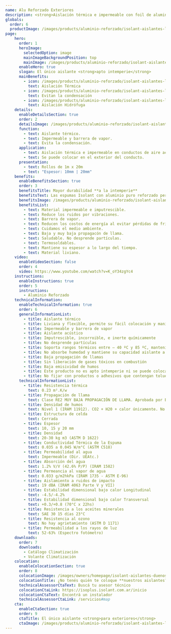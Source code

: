 ```yaml
---
name: Alu Reforzado Exteriores
description: <strong>Aislación térmica e impermeable con foil de aluminio reforzado para conductos de aire acondicionado y tanques externos.</strong><br /><br />Espuma Isolant con foil de aluminio puro reforzado para exteriores.
globals:
  order: 6
  productImage: /images/products/aluminio-reforzado/isolant-aislantes-linea-climatizacion-aluminio-reforzado-producto-rollo.png
page:
    hero:
      order: 1
      heroImage:
        selectedOption: image
        mainImageBackgroundPosition: top
        mainImage: /images/products/aluminio-reforzado/isolant-aislantes-linea-climatizacion-aluminio-reforzado-imagen-principal.jpg
      enableHero: true
      slogan: El único aislante <strong>apto intemperie</strong>
      mainBenefits:
        - icon: /images/products/aluminio-reforzado/isolant-aislantes-linea-climatizacion-aluminio-reforzado-beneficio-1.svg
          text: Aislación Térmica
        - icon: /images/products/aluminio-reforzado/isolant-aislantes-linea-climatizacion-aluminio-reforzado-beneficio-2.svg
          text: Evitan la condensación
        - icon: /images/products/aluminio-reforzado/isolant-aislantes-linea-climatizacion-aluminio-reforzado-beneficio-3.svg
          text: Aislación Hidrófuga
    details:
      enableDetailsSection: true
      order: 2
      detailsImage: /images/products/aluminio-reforzado/isolant-aislantes-linea-climatizacion-aluminio-reforzado-imagen-detalle-producto.jpg
      function:
        - text: Aislante térmico.
        - text: Impermeable y barrera de vapor.
        - text: Evita la condensación.
      application:
        - text: Aislación térmica e impermeable en conductos de aire acondicionado.
        - text: Se puede colocar en el exterior del conducto.
      presentation:
        - text: Rollos de 1m x 20m
        - text: "Espesor: 10mm | 20mm"
    benefits:
      enableBenefitsSection: true
      order: 3
      benefitsTitle: Mayor durabilidad **a la intemperie**
      benefitsText: Las espumas Isolant con aluminio puro reforzado permiten ser colocadas a la intemperie dado la resistencia mecánica del refuerzo en el aluminio. Evita la rotura por impactos permitiendo mayor durabilidad a la intemperie y evita la doble cobertura de chapa de los conductos. Generalmente se utiliza para la salida y entrada de los conductos a los equipos enfriadores o de ventilación.
      benefitsImage: /images/products/aluminio-reforzado/isolant-aislantes-linea-climatizacion-aluminio-reforzado-beneficio-exclusivo.jpg
      benefitsList:
        - text: Material impermeable e imputrescible.
        - text: Reduce los ruidos por vibraciones.
        - text: Barrera de vapor.
        - text: Reducen los costos de energía al evitar pérdidas de frío o calor.
        - text: Cuidamos el medio ambiente.
        - text: Baja y muy baja propagacón de llama.
        - text: Saludable. No desprende partículas.
        - text: Termosoldables.
        - text: Mantiene su espesor a lo largo del tiempo.
        - text: Material liviano.
    video:
      enableVideoSection: false
      order: 4
      video: https://www.youtube.com/watch?v=K_oY34zgYc4
    instructions:
      enableInstructions: true
      order: 5
      instructions:
        - Aluminio Reforzado
    technicalInformation:
      enableTechnicalInformation: true
      order: 6
      generalInformationList:
        - title: Aislante térmico
        - title: Liviana y flexible, permite su fácil colocación y manipuleo
        - title: Impermeable y barrera de vapor
        - title: Aislante acústico
        - title: Imputrescible, incorroible, e inerte químicamente
        - title: No desprende partículas
        - title: Soporta rangos térmicos entre – 40 ºC y 85 ºC, manteniendo su forma y espesor
        - title: No absorbe humedad y mantiene su capacidad aislante a lo largo de su vida útil
        - title: Baja propagación de llamas
        - title: Sin liberación de gases tóxicos en combustión
        - title: Baja emisividad de humos
        - title: Este producto no es apto intemperie ni se puede colocar sin un cielorraso que lo proteja de la reflexión indirecta de los rayos UV
        - title: No fijar con productos o adhesivos que contengan tolueno
      technicalInformationList:
        - title: Resistencia térmica
          text: 0.23 m².K/w
        - title: Propagación de llama
          text: Clase RE2 MUY BAJA PROPAGACIÓN DE LLAMA. Aprobada por Bomberos Argentina.
        - title: Densidad de humos
          text: Nivel 1 (IRAM 11912). CO2 + H20 + calor únicamente. No desprende gases envenenantes.
        - title: Estructura de celda
          text: Cerrada
        - title: Espesor
          text: 10, 15 y 20 mm
        - title: Densidad
          text: 20-30 kg m3 (ASTM D 1622)
        - title: Conductividad Térmica de la Espuma
          text: 0.035 a 0.045 W/m°C (ASTM C518)
        - title: Permeabilidad al agua
          text: Impermeable (Dir. UEAtc.)
        - title: Absorción del agua
          text: 1.2% V/V (42.6% P/P) (IRAM 1582)
        - title: Permeancia al vapor de agua
          text: 0.033 g/m2hkPa (IRAM 1735 - ASTM E-96)
        - title: Aislamiento a ruidos de impacto
          text: 19 dBA (IRAM 4063 Parte V y VII)
        - title: Estabilidad dimensional bajo calor Longitudinal
          text: -4.5/-4.2%
        - title: Estabilidad dimensional bajo calor Transversal
          text: +0.3/+0.8 (70°C x 22hs)
        - title: Resistencia a los aceites minerales
          text: SAE 30 15 días 23°C
        - title: Resistencia al ozono
          text: No hay agrietamiento (ASTM D 1171)
        - title: Permeabilidad a los rayos de luz
          text: 52-63% (Espectro fotómetro)
    downloads:
      order: 7
      downloads:
        - Catálogo Climatización
        - Volante Climatización
    colocation:
      enableColocationSection: true
      order: 8
      colocationImage: /images/owners/homepage/isolant-aislantes-duenos-e-inquilinos-isoplus-colocation.jpg
      colocationTitle: ¿No tenés quién te coloque **nuestros aislantes?**
      technicalAssessorCtaText: Buscá tu asesor técnico
      colocationCtaLink: https://isoplus.isolant.com.ar/inicio
      colocationCtaText: Encontrá un instalador
      technicalAssessorCtaLink: /servicios#map
    cta:
      enableCtaSection: true
      order: 9
      ctaTitle: El único aislante <strong>para exteriores</strong>
      ctaImage: /images/products/aluminio-reforzado/isolant-aislantes-linea-climatizacion-aluminio-reforzado-cta.jpg
---
```

